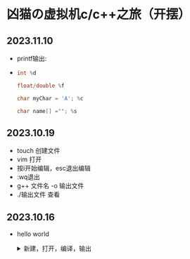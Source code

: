 # 凶猫の虚拟机c/c++之旅（开摆）

## 2023.11.10

- printf输出:

- ```c
  int %d
  
  float/double %f
  
  char myChar = 'A'; %c
  
  char name[] =""; %s
  ```

## 2023.10.19

- touch 创建文件
- vim 打开
- 按i开始编辑，esc退出编辑
- :wq退出
- g++ 文件名 -o 输出文件
- ./输出文件 查看

## 2023.10.16

- hello world

  <details>
      <summary>新建，打开，编译，输出</summary>
      <p>
          <img src="111.png"/>
      </p>
  </details>
  
  <!--
  
  
  
  -->
